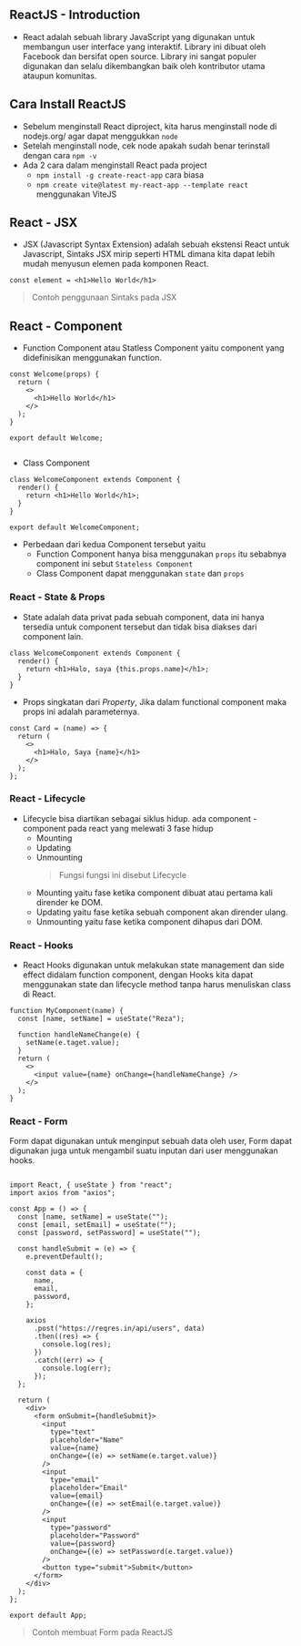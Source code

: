 ## ReactJS - Introduction

- React adalah sebuah library JavaScript yang digunakan untuk membangun user interface yang interaktif. Library ini dibuat oleh Facebook dan bersifat open source. Library ini sangat populer digunakan dan selalu dikembangkan baik oleh kontributor utama ataupun komunitas.

## Cara Install ReactJS

- Sebelum menginstall React diproject, kita harus menginstall node di nodejs.org/ agar dapat menggukkan `node`
- Setelah menginstall node, cek node apakah sudah benar terinstall dengan cara `npm -v`
- Ada 2 cara dalam menginstall React pada project
  - `npm install -g create-react-app` cara biasa
  - `npm create vite@latest my-react-app --template react` menggunakan ViteJS

## React - JSX

- JSX (Javascript Syntax Extension) adalah sebuah ekstensi React untuk Javascript, Sintaks JSX mirip seperti HTML dimana kita dapat lebih mudah menyusun elemen pada komponen React.

```
const element = <h1>Hello World</h1>
```

> Contoh penggunaan Sintaks pada JSX

## React - Component

- Function Component atau Statless Component yaitu component yang didefinisikan menggunakan function.

```
const Welcome(props) {
  return (
    <>
      <h1>Hello World</h1>
    </>
  );
}

export default Welcome;


```

- Class Component

```
class WelcomeComponent extends Component {
  render() {
    return <h1>Hello World</h1>;
  }
}

export default WelcomeComponent;

```

- Perbedaan dari kedua Component tersebut yaitu
  - Function Component hanya bisa menggunakan `props` itu sebabnya component ini sebut `Stateless Component`
  - Class Component dapat menggunakan `state` dan `props`

### React - State & Props

- State adalah data privat pada sebuah component, data ini hanya tersedia untuk component tersebut dan tidak bisa diakses dari component lain.

```
class WelcomeComponent extends Component {
  render() {
    return <h1>Halo, saya {this.props.name}</h1>;
  }
}
```

- Props singkatan dari _Property_, Jika dalam functional component maka props ini adalah parameternya.

```
const Card = (name) => {
  return (
    <>
      <h1>Halo, Saya {name}</h1>
    </>
  );
};

```

### React - Lifecycle

- Lifecycle bisa diartikan sebagai siklus hidup. ada component - component pada react yang melewati 3 fase hidup
  - Mounting
  - Updating
  - Unmounting
    > Fungsi fungsi ini disebut Lifecycle
  - Mounting yaitu fase ketika component dibuat atau pertama kali dirender ke DOM.
  - Updating yaitu fase ketika sebuah component akan dirender ulang.
  - Unmounting yaitu fase ketika component dihapus dari DOM.

### React - Hooks

- React Hooks digunakan untuk melakukan state management dan side effect didalam function component, dengan Hooks kita dapat menggunakan state dan lifecycle method tanpa harus menuliskan class di React.

```
function MyComponent(name) {
  const [name, setName] = useState("Reza");

  function handleNameChange(e) {
    setName(e.taget.value);
  }
  return (
    <>
      <input value={name} onChange={handleNameChange} />
    </>
  );
}

```

### React - Form

Form dapat digunakan untuk menginput sebuah data oleh user, Form dapat digunakan juga untuk mengambil suatu inputan dari user menggunakan hooks.

```

import React, { useState } from "react";
import axios from "axios";

const App = () => {
  const [name, setName] = useState("");
  const [email, setEmail] = useState("");
  const [password, setPassword] = useState("");

  const handleSubmit = (e) => {
    e.preventDefault();

    const data = {
      name,
      email,
      password,
    };

    axios
      .post("https://reqres.in/api/users", data)
      .then((res) => {
        console.log(res);
      })
      .catch((err) => {
        console.log(err);
      });
  };

  return (
    <div>
      <form onSubmit={handleSubmit}>
        <input
          type="text"
          placeholder="Name"
          value={name}
          onChange={(e) => setName(e.target.value)}
        />
        <input
          type="email"
          placeholder="Email"
          value={email}
          onChange={(e) => setEmail(e.target.value)}
        />
        <input
          type="password"
          placeholder="Password"
          value={password}
          onChange={(e) => setPassword(e.target.value)}
        />
        <button type="submit">Submit</button>
      </form>
    </div>
  );
};

export default App;
```

> Contoh membuat Form pada ReactJS
